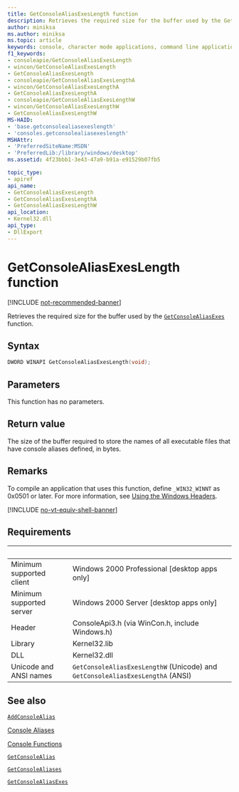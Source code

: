 ```yaml
---
title: GetConsoleAliasExesLength function
description: Retrieves the required size for the buffer used by the GetConsoleAliasExes function.
author: miniksa
ms.author: miniksa
ms.topic: article
keywords: console, character mode applications, command line applications, terminal applications, console api
f1_keywords:
- consoleapie/GetConsoleAliasExesLength
- wincon/GetConsoleAliasExesLength
- GetConsoleAliasExesLength
- consoleapie/GetConsoleAliasExesLengthA
- wincon/GetConsoleAliasExesLengthA
- GetConsoleAliasExesLengthA
- consoleapie/GetConsoleAliasExesLengthW
- wincon/GetConsoleAliasExesLengthW
- GetConsoleAliasExesLengthW
MS-HAID:
- 'base.getconsolealiasexeslength'
- 'consoles.getconsolealiasexeslength'
MSHAttr:
- 'PreferredSiteName:MSDN'
- 'PreferredLib:/library/windows/desktop'
ms.assetid: 4f23bbb1-3e43-47a9-b91a-e91529b07fb5

topic_type:
- apiref
api_name:
- GetConsoleAliasExesLength
- GetConsoleAliasExesLengthA
- GetConsoleAliasExesLengthW
api_location:
- Kernel32.dll
api_type:
- DllExport
---
```


# GetConsoleAliasExesLength function

[!INCLUDE [not-recommended-banner](./includes/not-recommended-banner.md)]

Retrieves the required size for the buffer used by the [`GetConsoleAliasExes`](getconsolealiasexes.md) function.

## Syntax

```C
DWORD WINAPI GetConsoleAliasExesLength(void);
```

## Parameters

This function has no parameters.

## Return value

The size of the buffer required to store the names of all executable files that have console aliases defined, in bytes.

## Remarks

To compile an application that uses this function, define `_WIN32_WINNT` as 0x0501 or later. For more information, see [Using the Windows Headers](https://msdn.microsoft.com/library/windows/desktop/aa383745).

[!INCLUDE [no-vt-equiv-shell-banner](./includes/no-vt-equiv-shell-banner.md)]

## Requirements

| &nbsp; | &nbsp; |
|-|-|
| Minimum supported client | Windows 2000 Professional \[desktop apps only\] |
| Minimum supported server | Windows 2000 Server \[desktop apps only\] |
| Header | ConsoleApi3.h (via WinCon.h, include Windows.h) |
| Library | Kernel32.lib |
| DLL | Kernel32.dll |
| Unicode and ANSI names | `GetConsoleAliasExesLengthW` (Unicode) and `GetConsoleAliasExesLengthA` (ANSI) |

## See also

[`AddConsoleAlias`](addconsolealias.md)

[Console Aliases](console-aliases.md)

[Console Functions](console-functions.md)

[`GetConsoleAlias`](getconsolealias.md)

[`GetConsoleAliases`](getconsolealiases.md)

[`GetConsoleAliasExes`](getconsolealiasexes.md)
